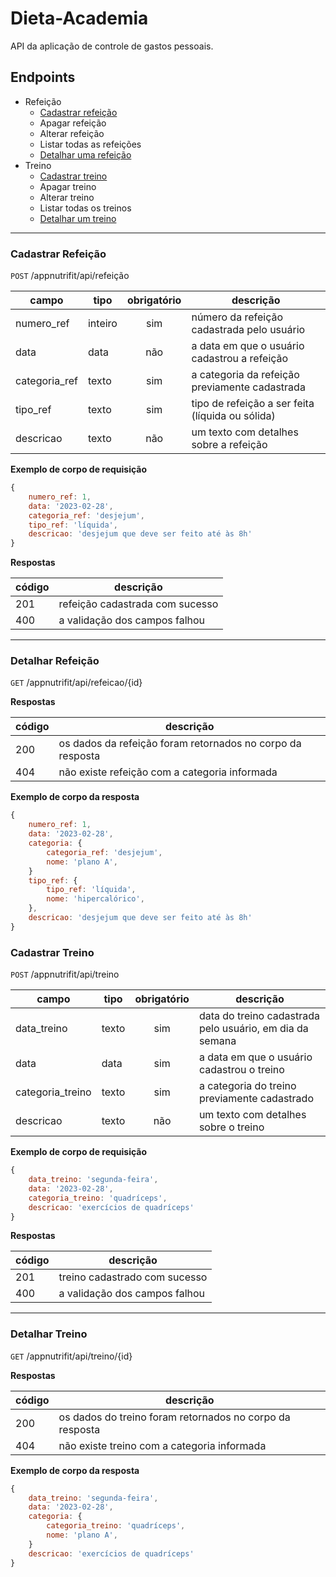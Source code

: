 # Dieta-Academia
API da aplicação de controle de gastos pessoais.

## Endpoints

- Refeição
    - [Cadastrar refeição](#cadastrar-refeição)
    - Apagar refeição
    - Alterar refeição
    - Listar todas as refeições
    - [Detalhar uma refeição](#detalhar-refeição)
- Treino
    - [Cadastrar treino](#cadastrar-treino)
    - Apagar treino
    - Alterar treino
    - Listar todas os treinos
    - [Detalhar um treino](#detalhar-treino)


---

### Cadastrar Refeição

`POST` /appnutrifit/api/refeição

| campo | tipo | obrigatório | descrição
|-------|------|:-------------:|----
| numero_ref | inteiro | sim | número da refeição cadastrada pelo usuário 
| data | data | não | a data em que o usuário cadastrou a refeição
| categoria_ref | texto | sim | a categoria da refeição previamente cadastrada
| tipo_ref | texto | sim | tipo de refeição a ser feita (líquida ou sólida)
| descricao | texto | não | um texto com detalhes sobre a refeição

  **Exemplo de corpo de requisição**

```js 
{
    numero_ref: 1,
    data: '2023-02-28',
    categoria_ref: 'desjejum',
    tipo_ref: 'líquida',
    descricao: 'desjejum que deve ser feito até às 8h'
}
```

**Respostas**

| código | descrição
|-|-
|201| refeição cadastrada com sucesso
|400| a validação dos campos falhou

---

### Detalhar Refeição

`GET` /appnutrifit/api/refeicao/{id}

**Respostas**

| código | descrição
|-|-
|200| os dados da refeição foram retornados no corpo da resposta
|404| não existe refeição com a categoria informada

**Exemplo de corpo da resposta**
```js 
{
    numero_ref: 1,
    data: '2023-02-28',
    categoria: {
        categoria_ref: 'desjejum',
        nome: 'plano A',
    }
    tipo_ref: {
        tipo_ref: 'líquida',
        nome: 'hipercalórico',
    },
    descricao: 'desjejum que deve ser feito até às 8h'
}
```
### Cadastrar Treino

`POST` /appnutrifit/api/treino

| campo | tipo | obrigatório | descrição
|-------|------|:-------------:|----
| data_treino | texto | sim | data do treino cadastrada pelo usuário, em dia da semana
| data | data | sim | a data em que o usuário cadastrou o treino
| categoria_treino | texto | sim | a categoria do treino previamente cadastrado
| descricao | texto | não | um texto com detalhes sobre o treino

  **Exemplo de corpo de requisição**

```js 
{
    data_treino: 'segunda-feira',
    data: '2023-02-28',
    categoria_treino: 'quadríceps',
    descricao: 'exercícios de quadríceps'
}
```

**Respostas**

| código | descrição
|-|-
|201| treino cadastrado com sucesso
|400| a validação dos campos falhou

---

### Detalhar Treino

`GET` /appnutrifit/api/treino/{id}

**Respostas**

| código | descrição
|-|-
|200| os dados do treino foram retornados no corpo da resposta
|404| não existe treino com a categoria informada

**Exemplo de corpo da resposta**
```js 
{
    data_treino: 'segunda-feira',
    data: '2023-02-28',
    categoria: {
        categoria_treino: 'quadríceps',
        nome: 'plano A',
    }
    descricao: 'exercícios de quadríceps'
}